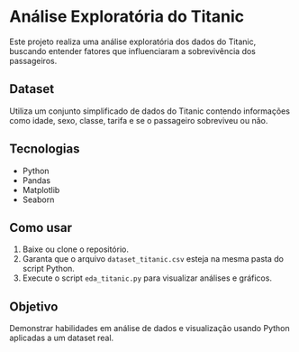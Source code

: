# Análise Exploratória do Titanic

Este projeto realiza uma análise exploratória dos dados do Titanic, buscando entender fatores que influenciaram a sobrevivência dos passageiros.

## Dataset

Utiliza um conjunto simplificado de dados do Titanic contendo informações como idade, sexo, classe, tarifa e se o passageiro sobreviveu ou não.

## Tecnologias

- Python  
- Pandas  
- Matplotlib  
- Seaborn

## Como usar

1. Baixe ou clone o repositório.  
2. Garanta que o arquivo `dataset_titanic.csv` esteja na mesma pasta do script Python.  
3. Execute o script `eda_titanic.py` para visualizar análises e gráficos.

## Objetivo

Demonstrar habilidades em análise de dados e visualização usando Python aplicadas a um dataset real.